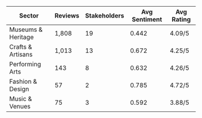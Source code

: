 | Sector | Reviews | Stakeholders | Avg Sentiment | Avg Rating |
|--------|---------|--------------|---------------|------------|
| Museums & Heritage | 1,808 | 19 | 0.442 | 4.09/5 |
| Crafts & Artisans | 1,013 | 13 | 0.672 | 4.25/5 |
| Performing Arts | 143 | 8 | 0.632 | 4.26/5 |
| Fashion & Design | 57 | 2 | 0.785 | 4.72/5 |
| Music & Venues | 75 | 3 | 0.592 | 3.88/5 |
